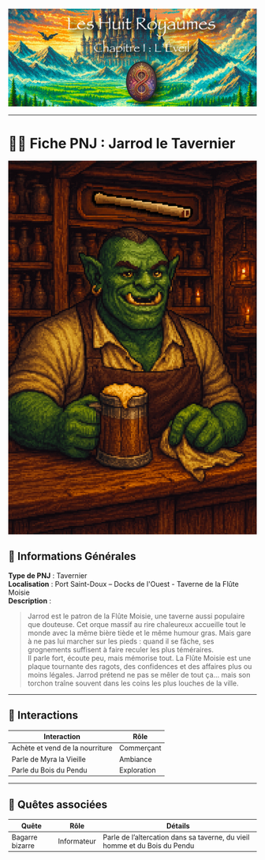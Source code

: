 ![Cover](https://raw.githubusercontent.com/nicolasvauchenet/eightrealms-awakening/refs/heads/main/assets/img/core/cover_documentation.png)

---

# 🧍‍♂️ Fiche PNJ : Jarrod le Tavernier

![jarrod-le-tavernier.png](https://raw.githubusercontent.com/nicolasvauchenet/eightrealms-awakening/refs/heads/main/assets/img/chapter1/npc/jarrod-le-tavernier.png)

## 🧾 Informations Générales

**Type de PNJ** : Tavernier  
**Localisation** : Port Saint-Doux – Docks de l'Ouest - Taverne de la Flûte Moisie  
**Description** :
> Jarrod est le patron de la Flûte Moisie, une taverne aussi populaire que douteuse. Cet orque massif au rire chaleureux
> accueille tout le monde avec la même bière tiède et le même humour gras. Mais gare à ne pas lui marcher sur les
> pieds : quand il se fâche, ses grognements suffisent à faire reculer les plus téméraires.  
> Il parle fort, écoute peu, mais mémorise tout. La Flûte Moisie est une plaque tournante des ragots, des confidences et
> des affaires plus ou moins légales. Jarrod prétend ne pas se mêler de tout ça… mais son torchon traîne souvent dans
> les coins les plus louches de la ville.

---

## 💬 Interactions

| Interaction                     | Rôle        |
|---------------------------------|-------------|
| Achète et vend de la nourriture | Commerçant  |
| Parle de Myra la Vieille        | Ambiance    |
| Parle du Bois du Pendu          | Exploration |

---

## 📜 Quêtes associées

| Quête           | Rôle        | Détails                                                                    |
|-----------------|-------------|----------------------------------------------------------------------------|
| Bagarre bizarre | Informateur | Parle de l’altercation dans sa taverne, du vieil homme et du Bois du Pendu |
